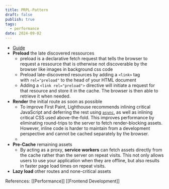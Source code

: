 ```yaml
---
title: PRPL-Pattern
draft: false
publish: true
tags:
  - performance
date: 2024-09-02
---
```

- [Guide](https://web.dev/articles/apply-instant-loading-with-prpl)
- **Preload** the late discovered ressources
	- preload is a declarative fetch request that tells the browser to request a ressource that is otherwise not discoverable by the browser like images in background css code
	- Preload late-discovered resources by adding a `<link>` tag with `rel="preload"` to the head of your HTML document
	- Adding a `<link rel="preload">` directive will initiate a request for that resource and store it in the cache. The browser is then able to retrieve it when needed.
- **Render** the initial route as soon as possible
	- To improve First Paint, Lighthouse recommends inlining critical JavaScript and deferring the rest using [`async`](https://web.dev/articles/critical-rendering-path/adding-interactivity-with-javascript), as well as inlining critical CSS used above-the-fold. This improves performance by eliminating round-trips to the server to fetch render-blocking assets. However, inline code is harder to maintain from a development perspective and cannot be cached separately by the browser.
	-
- **Pre-Cache** remaining assets
	- By acting as a proxy, **service workers** can fetch assets directly from the cache rather than the server on repeat visits. This not only allows users to use your application when they are offline, but also results in faster page load times on repeat visits.
- **Lazy load** other routes and none-critical assets

References: [[Performance]] [[Frontend Development]]